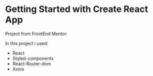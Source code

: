 # Getting Started with Create React App

Project from FrontEnd Mentor.

In this project i used:

- React
- Styled-components
- React-Router-dom
- Axios
